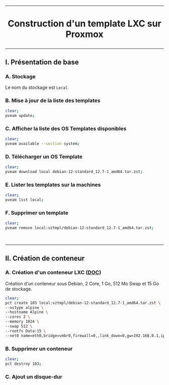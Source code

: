 ------------------------------------------------------------------------------------------------------
# <p align='center'> Construction d'un template LXC sur Proxmox </p>
------------------------------------------------------------------------------------------------------
## I. Présentation de base
### A. Stockage
Le nom du stockage est `Local`.

### B. Mise à jour de la liste des templates
```bash
clear;
pveam update;
```

### C. Afficher la liste des OS Templates disponibles
```bash
clear;
pveam available --section system;
```

### D. Télécharger un OS Template
```bash
clear;
pveam download local debian-12-standard_12.7-1_amd64.tar.zst;
```

### E. Lister les templates sur la machines
```bash
clear;
pveam list local;
```

### F. Supprimer un template
```bash
clear;
pveam remove local:vztmpl/debian-12-standard_12.7-1_amd64.tar.zst;
```

<br />

------------------------------------------------------------------------------------------------------
## II. Création de conteneur
### A. Création d'un conteneur LXC ([DOC](https://pve.proxmox.com/pve-docs/pct.1.html))
Création d'un conteneur sous Debian, 2 Core, 1 Go, 512 Mo Swap et 15 Go de stockage.
```bash
clear;
pct create 103 local:vztmpl/debian-12-standard_12.7-1_amd64.tar.zst \
--ostype alpine \
--hostname Alpine \
--cores 2 \
--memory 1024 \
--swap 512 \
--rootfs Data:15 \
--net0 name=eth0,bridge=vmbr0,firewall=0,,link_down=0,gw=192.168.0.1,ip=192.168.0.220/24
```

### B. Supprimer un conteneur
```bash
clear;
pct destroy 103;
```

### C. Ajout un disque-dur

